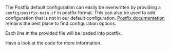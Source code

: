The Postfix default configuration can easily be overwritten by providing a `config/postfix-main.cf` in postfix format.
This can also be used to add configuration that is not in our default configuration.
[Postfix documentation](http://www.postfix.org/documentation.html) remains the best place to find configuration options.

Each line in the provided file will be loaded into postfix.

Have a look at the code for more information.